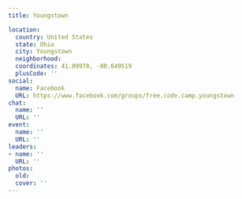 ```yaml
---
title: Youngstown

location:
  country: United States
  state: Ohio
  city: Youngstown
  neighborhood: 
  coordinates: 41.09978, -80.649519
  plusCode: ''
social:
  name: Facebook
  URL: https://www.facebook.com/groups/free.code.camp.youngstown
chat:
  name: ''
  URL: ''
event:
  name: ''
  URL: ''
leaders:
- name: ''
  URL: ''
photos:
  old: 
  cover: ''
---
```

